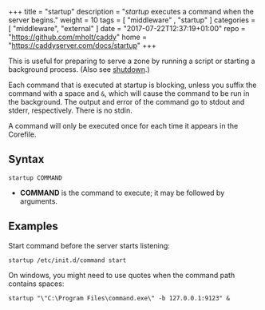 +++
title = "startup"
description = "*startup* executes a command when the server begins."
weight = 10
tags = [  "middleware" , "startup" ]
categories = [ "middleware", "external" ]
date = "2017-07-22T12:37:19+01:00"
repo = "https://github.com/mholt/caddy"
home = "https://caddyserver.com/docs/startup"
+++

This is useful for preparing to serve a zone by running a script or starting a background process.
(Also see [shutdown](/exmiddleware/shutdown).)

Each command that is executed at startup is blocking, unless you suffix the command with a space and
`&`, which will cause the command to be run in the background. The output and error of the command go
to stdout and stderr, respectively. There is no stdin.

A command will only be executed once for each time it appears in the Corefile.

## Syntax

~~~
startup COMMAND
~~~

* **COMMAND** is the command to execute; it may be followed by arguments.

## Examples

Start command before the server starts listening:

~~~
startup /etc/init.d/command start
~~~

On windows, you might need to use quotes when the command path contains spaces:

~~~
startup "\"C:\Program Files\command.exe\" -b 127.0.0.1:9123" &
~~~

